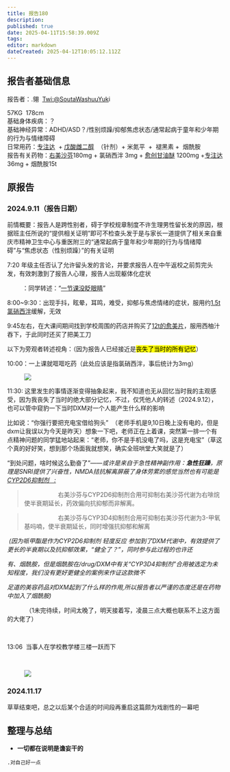 ```yaml
---
title: 报告180
description: 
published: true
date: 2025-04-11T15:58:39.009Z
tags: 
editor: markdown
dateCreated: 2025-04-12T10:05:12.112Z
---
```


<h2>报告者基础信息</h2>
<p>报告者：.翎 &nbsp;<a href="https://x.com/SoutaWashuuYuki">Twi:@SoutaWashuuYuk</a>i</p>
<p>57KG &nbsp;178cm<br>基础身体疾病：？<br>基础神经异常：ADHD/ASD？/性别烦躁/抑郁焦虑状态/通常起病于童年和少年期的行为与情绪障碍<br>日常用药：<a href="/zh/drug/%E5%93%8C%E7%94%B2%E9%85%AF">专注达</a> &nbsp;+ <a href="/zh/drug/E2">戊酸雌二醇</a> &nbsp;（针剂）+ 米氮平 &nbsp;+ &nbsp;褪黑素 + &nbsp;烟酰胺<br>报告有关药物：<a href="/zh/drug/DXM">右美沙芬</a>180mg + 氯硝西泮 3mg + <a href="/drug/%E6%84%88%E5%88%9B%E7%94%98%E6%B2%B9%E9%86%9A">愈创甘油醚</a> 1200mg +<a href="/zh/drug/%E5%93%8C%E7%94%B2%E9%85%AF">专注达</a> 36mg + 烟酰胺15t</p>
<h2>原报告</h2>
<h3>2024.9.11（报告日期）</h3>
<p>前情概要：报告人是跨性别者，碍于学校规章制度不许生理男性留长发的原因，根据班主任所说的“提供相关证明”即可不检查头发于是与家长一道提供了相关来自重庆市精神卫生中心与重医附三的“通常起病于童年和少年期的行为与情绪障碍”与“焦虑状态（性别烦躁）”的有关证明</p>
<p>7:20 年级主任否认了允许留头发的言论，并要求报告人在中午返校之前剪完头发，有效刺激到了报告人心理，报告人出现躯体化症状</p>
<p>&nbsp; &nbsp; &nbsp; &nbsp; &nbsp;：同学转述：“<u>一节课没眨眼睛</u>”</p>
<p>8:00~9:30：出现手抖，眩晕，耳鸣，难受，抑郁与焦虑情绪的症状，服用约<u>1.5t氯硝西泮</u>缓解，无效</p>
<p>9:45左右，在大课间期间找到学校周围的药店并购买了<u>12t的愈美片</u>，服用西柚汁吞下，于此同时还买了把美工刀</p>
<p>以下为旁观者转述视角：（因为报告人已经接近是<mark class="marker-yellow">丧失了当时的所有记忆</mark>）</p>
<p>10:00：一上课就哐哐吃药（此处应该是指氯硝西泮，事后统计为3mg）</p>
<figure class="image image_resized image-style-align-left" style="width:19.33%;"><img src="/weixin_image_20241029011413.jpg"></figure>
<p>11:30: 这里发生的事情逐渐变得抽象起来，我不知道也无从回忆当时我的主观感受，因为我丧失了当时的绝大部分记忆，不过，仅凭他人的转述（2024.9.12），也可以管中窥豹一下当时DXM对一个人能产生什么样的影响 &nbsp;</p>
<p>比如说：“你强行要把充电宝借给狗头” &nbsp;（老师手机是9,10日晚上没有电的，但是dxm让我误以为今天是昨天）想象一下吧，老师正在上着课，突然第一排一个有点精神问题的同学猛地站起来：“老师，你不是手机没电了吗，这是充电宝”（草这个真的好好笑，想到那个场面我就想笑，确实全班哄堂大笑就是了）</p>
<p>“到处问题，啥时候这么勤奋了”<i>——或许是来自于急性精神副作用：<strong>急性狂躁</strong>，原理是SNRI提供了兴奋性，NMDA拮抗解离屏蔽了身体劳累的感觉当然也有可能是</i><a href="/drug/DXM"><i> CYP2D6抑制剂 &nbsp; :</i></a></p>
<blockquote>
  <p>&nbsp; &nbsp; &nbsp; &nbsp; &nbsp; &nbsp; &nbsp; &nbsp; &nbsp; &nbsp; 右美沙芬与CYP2D6抑制剂合用可抑制右美沙芬代谢为右啡烷使半衰期延长，药效偏向抗抑郁而非解离。</p>
</blockquote>
<blockquote>
  <p><i>&nbsp; &nbsp; &nbsp; &nbsp; &nbsp; &nbsp; &nbsp; &nbsp; &nbsp; &nbsp;&nbsp;</i>右美沙芬与CYP3D4抑制剂合用可抑制右美沙芬代谢为3-甲氧基吗喃，使半衰期延长，同时增强抗抑郁和解离<i>&nbsp;</i></p>
</blockquote>
<p><i>&nbsp;(因为哌甲酯是作为CYP2D6抑制剂 轻度反应 参加到了DXM代谢中，有效提供了更长的半衰期以及抗抑郁效果，“健全了？”，同时参与此过程的也许还</i></p>
<p><i>有、烟酰胺，但是烟酰胺在/drug/DXM中有关“CYP3D4抑制剂”合用被选定为未知程度，我们没有更好更健全的案例来作证这款微不</i></p>
<p><i>足道的美容药品对DXM起到了什么样的作用,所以报告者以严谨的态度还是在药物中加入了烟酰胺)</i></p>
<p>&nbsp; &nbsp; &nbsp; &nbsp; &nbsp; &nbsp;（1未完待续，时间太晚了，明天接着写，凌晨三点大概也联系不上这方面的大佬了）</p>
<p>&nbsp;</p>
<p>13:06 &nbsp;当事人在学校教学楼三楼一跃而下</p>
<p>&nbsp;</p>
<figure class="image image_resized" style="width:19.31%;"><img src="/weixin_image_20241029012158.jpg"></figure>
<h3>2024.11.17</h3>
<p>草草结束吧，总之以后某个合适的时间段再重启这篇颇为戏剧性的一幕吧</p>
<h2>整理与总结</h2>
<ul>
  <li><strong>一切都在说明是谵妄干的</strong></li>
</ul>
<pre><code class="language-plaintext">.对自己好一点</code></pre>